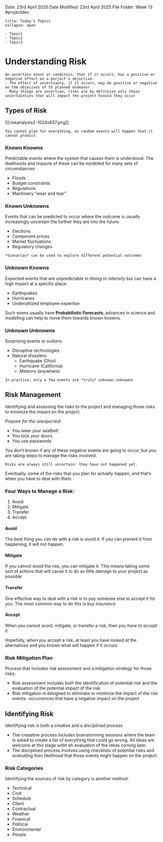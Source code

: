 Date: 23rd April 2025
Date Modified: 23rd April 2025
File Folder: Week 13
#projectdev

```ad-abstract
title: Today's Topics
collapse: open

- Topic1
- Topic2
- Topic3

```


# Understanding Risk

```ad-summary
An uncertain event or conditoin, that if it occurs, has a positive or negative effect on a porject's objective.
- The effect of uncertianty, if it occurs, may be positive or negative on the objecives of th planned endeavor
- Many things are uncertian; risks are by defitnion only those uncertainties that will impact the project hsould they occur
```

## Types of Risk

![[riskanalysis2-1024x837.png]]
```ad-warning
You cannot plan for everything, as random events will happen that it cannot predict.
```

### Known Knowns

Predictable events where the system that causes them is understood. The likelihoods and impacts of these can be modelled for many sets of circumstances:
- Floods
- Budget constraints
- Regulations
- Machinery “wear and tear”

### Known Unknowns

Events that can be predicted to occur where the outcome is usually increasingly uncertain the further they are into the future
- Elections
- Component prices
- Market fluctuations
- Regulatory changes

```ad-important
*Scenarios* can be used to explore different potential outcomes
```

### Unknown Knowns

Expected events that are unpredictable in *timing* or *intensity* but can have a high impact at a specific place:
- Earthquakes
- Hurricanes
- Underutilized employee expertise

Such evens usually have **Probabilistic Forecasts**; advances in science and modelling can help to move them towards known knowns.

### Unknown Unknowns

Surprising events or outliers:
- Disruptive technologies
- Natural disasters:
	- Earthquake (Ohio)
	- Hurricane (California)
	- Meteors (anywhere)

```ad-note
In practice, only a few events are *truly* unknown unknowns
```

## Risk Management

Identifying and assessing the risks to the project and managing those risks to minimize the impact on the project.

*Prepare for the unexpected*:
- You wear your seatbelt
- You lock your doors
- You use passwords

You don’t known if any of these negative events are going to occur, but you are taking steps to manage the risks involved.

```ad-warning
Risks are always still uncertain: they have not happened yet.
```

Eventually, some of the risks that you plan for actually happen, and that’s when you have to deal with them.

### **Four Ways to Manage a Risk**:
1. Avoid
2. Mitigate
3. Transfer
4. Accept

#### Avoid

The best thing you can do with a risk is *avoid it*. If you can prevent it from happening, it will not happen.

#### Mitigate

If you cannot avoid the risk, you can mitigate it. This means taking some sort of actions that will cause it to do as little damage to your project as possible

#### Transfer

One effective way to deal with a risk is to pay someone else to accept it for you. The most common way to do this is *buy insurance*

#### Accept

When you cannot avoid, mitigate, or transfer a risk, then you *have to accept it*

Hopefully, when you accept a risk, at least you have looked at the alternatives and you known what will happen if it occurs

### Risk Mitigation Plan

Process that includes risk assessment and a mitigation strategy for those risks:
- Risk assessment includes both the identification of potential risk and the evaluation of the potential impact of the risk
- Risk mitigation is designed to eliminate or minimize the impact of the risk events- occurrences that have a negative impact on the project

## Identifying Risk

Identifying risk is both a creative and a disciplined process
- The creaative process includes brainstorming sessions where the team is asked to create a list of everything that could go wrong. All ideas are welcome at this stage witht eh evaluation of the ideas coming later.
- The disciplined process involves using checklists of potential risks and evaluating then likelihood that those events might happen on the project.

### Risk Categories

Identifying the sources of risk by category is another method:
- Technical
- Cost
- Schedule
- Client
- Contractual
- Weather
- Finanical
- Political
- Environmental
- People




